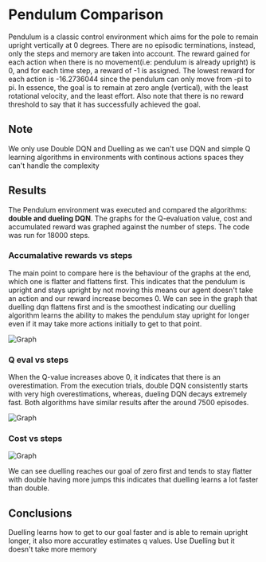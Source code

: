 # Pendulum Comparison

Pendulum is a classic control environment which aims for the pole to remain upright vertically at 0 degrees. There are no episodic terminations, instead, only the steps and memory are taken into account. The reward gained for each action when there is no movement(i.e: pendulum is already upright) is 0, and for each time step, a reward of -1 is assigned. The lowest reward for each action is -16.2736044 since the pendulum can only move from -pi to pi. In essence, the goal is to remain at zero angle (vertical), with the least rotational velocity, and the least effort. Also note that there is no reward threshold to say that it has successfully achieved the goal.

## Note

We only use Double DQN and Duelling as we can't use DQN and simple Q learning algorithms in environments with continous actions spaces they can't handle the complexity

## Results

The Pendulum environment was executed and compared the algorithms: **double and dueling DQN**. The graphs for the Q-evaluation value, cost and accumulated reward was graphed against the number of steps. The code was run for 18000 steps. 

### Accumalative rewards vs steps
The main point to compare here is the behaviour of the graphs at the end, which one is flatter and flattens first. This indicates that the pendulum is upright and stays upright by not moving this means our agent doesn't take an action and our reward increase becomes 0. We can see in the graph that duelling dqn flattens first and is the smoothest indicating our duelling algorithm learns the ability to makes the pendulum stay upright for longer even if it may take more actions initially to get to that point.

![Graph](/Pendulum/Results/acc_r_trial4.png)


### Q eval vs steps

When the Q-value increases above 0, it indicates that there is an overestimation. From the execution trials, double DQN consistently starts with very high overestimations, whereas, dueling DQN decays extremely fast. Both algorithms have similar results after the around 7500 episodes. 

![Graph](/Pendulum/Results/Q-eval_trial4.png)

### Cost vs steps

![Graph](/Pendulum/Results/cost_trial4.png)

We can see duelling reaches our goal of zero first and tends to stay flatter with double having more jumps this indicates that duelling learns a lot faster than double.

## Conclusions

Duelling learns how to get to our goal faster and is able to remain upright longer, it also more accuratley estimates q values. Use Duelling but it doesn't take more memory 
